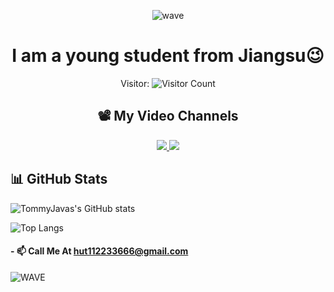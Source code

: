 <div align="center">
  
  ![wave](https://capsule-render.vercel.app/api?type=waving&height=300&color=gradient&text=👋%20Hello,%20I'm%20TommyJavas&fontSize=65&animation=fadeIn)
  
# I am a young student from Jiangsu😉


<!-- Visitor Counter -->
<p align="center">
  Visitor:
  <img src="https://count.getloli.com/get/@TommyJavas?theme=rule34" alt="Visitor Count" />
</p>

## 📽️ My Video Channels
<p align="center">
  <a href="https://space.bilibili.com/1451504133">
<img src="https://img.shields.io/badge/Follow-Bilibili-pink?style=for-the-badge" />
  </a>
  
  <a href="https://www.youtube.com/@TommyJava">
<img src="https://img.shields.io/badge/Follow-YouTube-red?style=for-the-badge" />
  </a>
</p>




</div>
<div align="left">
  
## 📊 GitHub Stats
  
![TommyJavas's GitHub stats](https://github-readme-stats.vercel.app/api?username=TommyJavas&show_icons=true&theme=radical)

![Top Langs](https://github-readme-stats.vercel.app/api/top-langs/?username=TommyJavas&layout=compact&theme=radical)

#### - 📫 Call Me At [hut112233666@gmail.com](mailto:hut112233666@gmail.com)
![WAVE](https://capsule-render.vercel.app/api?type=waving&height=300&color=gradient&text=Thx%20For%20Visit&section=footer&fontAlignY=65)

</div>


